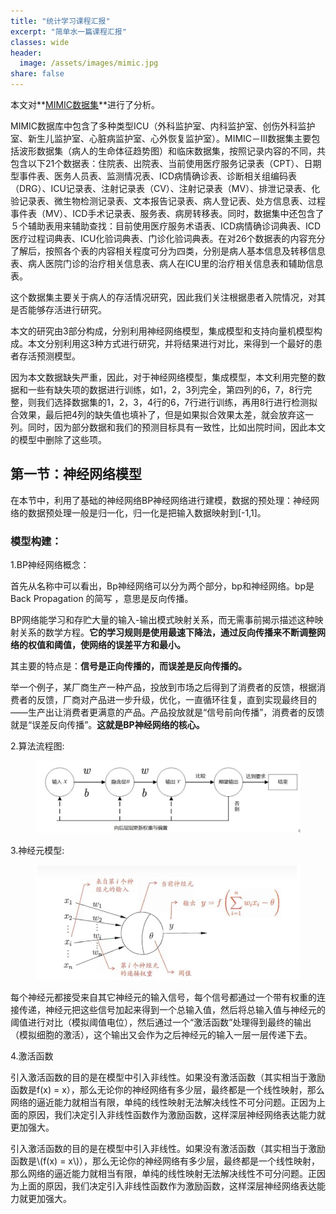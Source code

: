 ```yaml
---
title: "统计学习课程汇报"  
excerpt: "简单水一篇课程汇报"
classes: wide
header:
  image: /assets/images/mimic.jpg
share: false
---
```


本文对**[MIMIC数据集](https://physionet.org/content/mimiciii/1.4/)**进行了分析。

MIMIC数据库中包含了多种类型ICU（外科监护室、内科监护室、创伤外科监护室、新生儿监护室、心脏病监护室、心外恢复监护室）。MIMIC－Ⅲ数据集主要包括波形数据集（病人的生命体征趋势图）和临床数据集，按照记录内容的不同，共包含以下21个数据表：住院表、出院表、当前使用医疗服务记录表（CPT）、日期型事件表、医务人员表、监测情况表、ICD病情确诊表、诊断相关组编码表（DRG）、ICU记录表、注射记录表（CV）、注射记录表（MV）、排泄记录表、化验记录表、微生物检测记录表、文本报告记录表、病人登记表、处方信息表、过程事件表（MV）、ICD手术记录表、服务表、病房转移表。同时，数据集中还包含了５个辅助表用来辅助查找：目前使用医疗服务术语表、ICD病情确诊词典表、ICD医疗过程词典表、ICU化验词典表、门诊化验词典表。在对26个数据表的内容充分了解后，按照各个表的内容相关程度可分为四类，分别是病人基本信息及转移信息表、病人医院门诊的治疗相关信息表、病人在ICU里的治疗相关信息表和辅助信息表。

这个数据集主要关于病人的存活情况研究，因此我们关注根据患者入院情况，对其是否能够存活进行研究。

本文的研究由3部分构成，分别利用神经网络模型，集成模型和支持向量机模型构成。本文分别利用这3种方式进行研究，并将结果进行对比，来得到一个最好的患者存活预测模型。

因为本文数据缺失严重，因此，对于神经网络模型，集成模型，本文利用完整的数据和一些有缺失项的数据进行训练，如1，2，3列完全，第四列的6，7，8行完整，则我们选择数据集的1，2，3，4行的6，7行进行训练，再用8行进行检测拟合效果，最后把4列的缺失值也填补了，但是如果拟合效果太差，就会放弃这一列。同时，因为部分数据和我们的预测目标具有一致性，比如出院时间，因此本文的模型中删除了这些项。

## 第一节：神经网络模型

在本节中，利用了基础的神经网络BP神经网络进行建模，数据的预处理：神经网络的数据预处理一般是归一化，归一化是把输入数据映射到[-1,1]。

### 模型构建：

1.BP神经网络概念：

首先从名称中可以看出，Bp神经网络可以分为两个部分，bp和神经网络。bp是 Back Propagation 的简写 ，意思是反向传播。

BP网络能学习和存贮大量的输入-输出模式映射关系，而无需事前揭示描述这种映射关系的数学方程。**它的学习规则是使用最速下降法，通过反向传播来不断调整网络的权值和阈值，使网络的误差平方和最小。**

其主要的特点是：**信号是正向传播的，而误差是反向传播的。**

举一个例子，某厂商生产一种产品，投放到市场之后得到了消费者的反馈，根据消费者的反馈，厂商对产品进一步升级，优化，一直循环往复，直到实现最终目的——生产出让消费者更满意的产品。产品投放就是“信号前向传播”，消费者的反馈就是“误差反向传播”。**这就是BP神经网络的核心。**

2.算法流程图:

<figure>
    <a href="/assets/images/1114_1.jpg"><img src="/assets/images/1114_1.jpg"></a>
</figure>

3.神经元模型:

<figure>
    <a href="/assets/images/1114_2.jpg"><img src="/assets/images/1114_2.jpg"></a>
</figure>

每个神经元都接受来自其它神经元的输入信号，每个信号都通过一个带有权重的连接传递，神经元把这些信号加起来得到一个总输入值，然后将总输入值与神经元的阈值进行对比（模拟阈值电位），然后通过一个“激活函数”处理得到最终的输出（模拟细胞的激活），这个输出又会作为之后神经元的输入一层一层传递下去。

4.激活函数

引入激活函数的目的是在模型中引入非线性。如果没有激活函数（其实相当于激励函数是f(x) = x），那么无论你的神经网络有多少层，最终都是一个线性映射，那么网络的逼近能力就相当有限，单纯的线性映射无法解决线性不可分问题。正因为上面的原因，我们决定引入非线性函数作为激励函数，这样深层神经网络表达能力就更加强大。

<html>
<head>
  <meta charset="utf-8">
  <meta name="viewport" content="width=device-width">
  <script type="text/javascript" async
  src="https://cdnjs.cloudflare.com/ajax/libs/mathjax/2.7.5/MathJax.js?config=TeX-MML-AM_CHTML" async>
</script>
</head>
<body>
<p>
引入激活函数的目的是在模型中引入非线性。如果没有激活函数（其实相当于激励函数是\(f(x) = x\)），那么无论你的神经网络有多少层，最终都是一个线性映射，那么网络的逼近能力就相当有限，单纯的线性映射无法解决线性不可分问题。正因为上面的原因，我们决定引入非线性函数作为激励函数，这样深层神经网络表达能力就更加强大。
</p>
</body>
</html>




























































